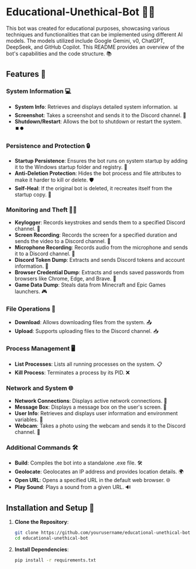 # Educational-Unethical-Bot 🤖🧠

This bot was created for educational purposes, showcasing various techniques and functionalities that can be implemented using different AI models. The models utilized include Google Gemini, v0, ChatGPT, DeepSeek, and GitHub Copilot. This README provides an overview of the bot's capabilities and the code structure. 📚

## Features 🌟

### System Information 💻
- **System Info**: Retrieves and displays detailed system information. 📊
- **Screenshot**: Takes a screenshot and sends it to the Discord channel. 📸
- **Shutdown/Restart**: Allows the bot to shutdown or restart the system. ⏹️⏺️

### Persistence and Protection 🔒
- **Startup Persistence**: Ensures the bot runs on system startup by adding it to the Windows startup folder and registry. 🔄
- **Anti-Deletion Protection**: Hides the bot process and file attributes to make it harder to kill or delete. 🛡️
- **Self-Heal**: If the original bot is deleted, it recreates itself from the startup copy. 🔄

### Monitoring and Theft 🕵️‍♂️
- **Keylogger**: Records keystrokes and sends them to a specified Discord channel. 🔑
- **Screen Recording**: Records the screen for a specified duration and sends the video to a Discord channel. 🎥
- **Microphone Recording**: Records audio from the microphone and sends it to a Discord channel. 🎤
- **Discord Token Dump**: Extracts and sends Discord tokens and account information. 🔑
- **Browser Credential Dump**: Extracts and sends saved passwords from browsers like Chrome, Edge, and Brave. 🔑
- **Game Data Dump**: Steals data from Minecraft and Epic Games launchers. 🎮

### File Operations 📂
- **Download**: Allows downloading files from the system. 📤
- **Upload**: Supports uploading files to the Discord channel. 📥

### Process Management 🖥️
- **List Processes**: Lists all running processes on the system. 📋
- **Kill Process**: Terminates a process by its PID. ❌

### Network and System 🌐
- **Network Connections**: Displays active network connections. 🔗
- **Message Box**: Displays a message box on the user's screen. 📢
- **User Info**: Retrieves and displays user information and environment variables. 👤
- **Webcam**: Takes a photo using the webcam and sends it to the Discord channel. 📸

### Additional Commands 🛠️
- **Build**: Compiles the bot into a standalone .exe file. 🛠️
- **Geolocate**: Geolocates an IP address and provides location details. 🌍
- **Open URL**: Opens a specified URL in the default web browser. 🌐
- **Play Sound**: Plays a sound from a given URL. 🔊

## Installation and Setup 🔧

1. **Clone the Repository**:
   ```bash
   git clone https://github.com/yourusername/educational-unethical-bot.git
   cd educational-unethical-bot

2. **Install Dependencies**:
   ```bash
   pip install -r requirements.txt
